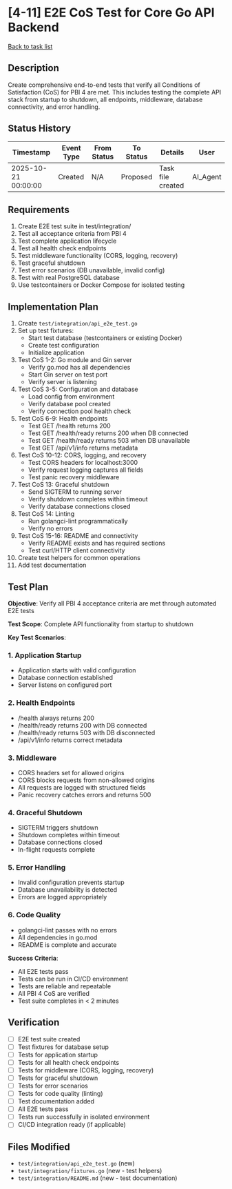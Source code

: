 # [4-11] E2E CoS Test for Core Go API Backend

[Back to task list](./tasks.md)

## Description

Create comprehensive end-to-end tests that verify all Conditions of Satisfaction (CoS) for PBI 4 are met. This includes testing the complete API stack from startup to shutdown, all endpoints, middleware, database connectivity, and error handling.

## Status History

| Timestamp | Event Type | From Status | To Status | Details | User |
|-----------|------------|-------------|-----------|---------|------|
| 2025-10-21 00:00:00 | Created | N/A | Proposed | Task file created | AI_Agent |

## Requirements

1. Create E2E test suite in test/integration/
2. Test all acceptance criteria from PBI 4
3. Test complete application lifecycle
4. Test all health check endpoints
5. Test middleware functionality (CORS, logging, recovery)
6. Test graceful shutdown
7. Test error scenarios (DB unavailable, invalid config)
8. Test with real PostgreSQL database
9. Use testcontainers or Docker Compose for isolated testing

## Implementation Plan

1. Create `test/integration/api_e2e_test.go`
2. Set up test fixtures:
   - Start test database (testcontainers or existing Docker)
   - Create test configuration
   - Initialize application
3. Test CoS 1-2: Go module and Gin server
   - Verify go.mod has all dependencies
   - Start Gin server on test port
   - Verify server is listening
4. Test CoS 3-5: Configuration and database
   - Load config from environment
   - Verify database pool created
   - Verify connection pool health check
5. Test CoS 6-9: Health endpoints
   - Test GET /health returns 200
   - Test GET /health/ready returns 200 when DB connected
   - Test GET /health/ready returns 503 when DB unavailable
   - Test GET /api/v1/info returns metadata
6. Test CoS 10-12: CORS, logging, and recovery
   - Test CORS headers for localhost:3000
   - Verify request logging captures all fields
   - Test panic recovery middleware
7. Test CoS 13: Graceful shutdown
   - Send SIGTERM to running server
   - Verify shutdown completes within timeout
   - Verify database connections closed
8. Test CoS 14: Linting
   - Run golangci-lint programmatically
   - Verify no errors
9. Test CoS 15-16: README and connectivity
   - Verify README exists and has required sections
   - Test curl/HTTP client connectivity
10. Create test helpers for common operations
11. Add test documentation

## Test Plan

**Objective**: Verify all PBI 4 acceptance criteria are met through automated E2E tests

**Test Scope**: Complete API functionality from startup to shutdown

**Key Test Scenarios**:

### 1. Application Startup
- Application starts with valid configuration
- Database connection established
- Server listens on configured port

### 2. Health Endpoints
- /health always returns 200
- /health/ready returns 200 with DB connected
- /health/ready returns 503 with DB disconnected  
- /api/v1/info returns correct metadata

### 3. Middleware
- CORS headers set for allowed origins
- CORS blocks requests from non-allowed origins
- All requests are logged with structured fields
- Panic recovery catches errors and returns 500

### 4. Graceful Shutdown
- SIGTERM triggers shutdown
- Shutdown completes within timeout
- Database connections closed
- In-flight requests complete

### 5. Error Handling
- Invalid configuration prevents startup
- Database unavailability is detected
- Errors are logged appropriately

### 6. Code Quality
- golangci-lint passes with no errors
- All dependencies in go.mod
- README is complete and accurate

**Success Criteria**:
- All E2E tests pass
- Tests can be run in CI/CD environment
- Tests are reliable and repeatable
- All PBI 4 CoS are verified
- Test suite completes in < 2 minutes

## Verification

- [ ] E2E test suite created
- [ ] Test fixtures for database setup
- [ ] Tests for application startup
- [ ] Tests for all health check endpoints
- [ ] Tests for middleware (CORS, logging, recovery)
- [ ] Tests for graceful shutdown
- [ ] Tests for error scenarios
- [ ] Tests for code quality (linting)
- [ ] Test documentation added
- [ ] All E2E tests pass
- [ ] Tests run successfully in isolated environment
- [ ] CI/CD integration ready (if applicable)

## Files Modified

- `test/integration/api_e2e_test.go` (new)
- `test/integration/fixtures.go` (new - test helpers)
- `test/integration/README.md` (new - test documentation)

